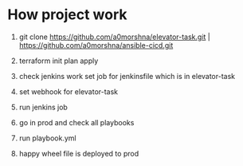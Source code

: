 # How project work 

1. git clone https://github.com/a0morshna/elevator-task.git | https://github.com/a0morshna/ansible-cicd.git

2. terraform init plan apply
3. check jenkins work set job for jenkinsfile which is in elevator-task
4. set webhook for elevator-task 
5. run jenkins job 
6. go in prod and check all playbooks 
7. run playbook.yml
8. happy wheel file is deployed to prod